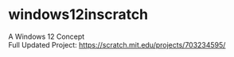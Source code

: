 # windows12inscratch
A Windows 12 Concept<br>
Full Updated Project: https://scratch.mit.edu/projects/703234595/

